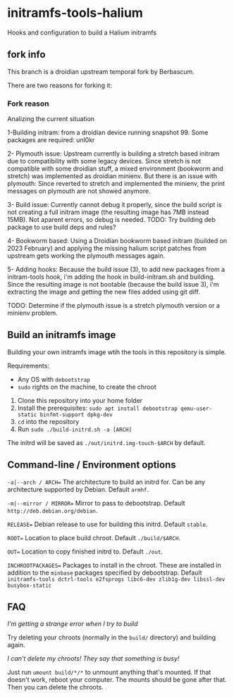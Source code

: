 # initramfs-tools-halium

Hooks and configuration to build a Halium initramfs

## fork info
This branch is a droidian upstream temporal fork by Berbascum.

There are two reasons for forking it:

### Fork reason
Analizing the current situation

1-Building initram: from a droidian device running snapshot 99.
Some packages are required: unl0kr

2- Plymouth issue: Upstream currently is building a stretch based initram due to compatibility with some legacy devices. Since stretch is not compatible with some droidian stuff, a mixed environment (bookworm and stretch) was implemented as droidian minienv.
But there is an issue with plymouth: Since reverted to stretch and implemented the minienv, the print messages on plymouth are not showed anymore.

3- Build issue: Currently cannot debug it properly, since the build script is not creating a full initram image (the resulting image has 7MB instead 15MB). Not aparent errors, so debug is needed.
TODO: Try building deb package to use build deps and rules?

4- Bookworm based: Using a Droidian bookworm based initram (builded on 2023 February) and applying the missing halium script patches from upstream gets working the plymouth messages again.

5- Adding hooks: Because the build issue (3), to add new packages from a initram-tools hook, i'm adding the hook in build-initram.sh and building. Since the resulting image is not bootable (because the build issue 3), i'm extracting the image and getting the new files added using git diff.

TODO: Determine if the plymouth issue is a stretch plymouth version or a minienv problem.

## Build an initramfs image

Building your own initramfs image wtih the tools in this repository is simple.

Requirements:

* Any OS with `debootstrap`
* `sudo` rights on the machine, to create the chroot

1. Clone this repository into your home folder
1. Install the prerequisites: `sudo apt install debootstrap qemu-user-static binfmt-support dpkg-dev`
1. `cd` into the repository
1. Run `sudo ./build-initrd.sh -a [ARCH]`

The initrd will be saved as `./out/initrd.img-touch-$ARCH` by default.

## Command-line / Environment options

`-a|--arch / ARCH=` The architecture to build an initrd for. Can be any architecture supported by Debian. Default `armhf`.

`-m|--mirror / MIRROR=` Mirror to pass to debootstrap. Default `http://deb.debian.org/debian`.

`RELEASE=` Debian release to use for building this initrd. Default `stable`.

`ROOT=` Location to place build chroot. Default `./build/$ARCH`.

`OUT=` Location to copy finished initrd to. Default `./out`.

`INCHROOTPACKAGES=` Packages to install in the chroot. These are installed in addition to the `minbase` packages specified by debootstrap. Default `initramfs-tools dctrl-tools e2fsprogs libc6-dev zlib1g-dev libssl-dev busybox-static`

## FAQ

*I'm getting a strange error when I try to build*

Try deleting your chroots (normally in the `build/` directory) and building again.

*I can't delete my chroots! They say that something is busy!*

Just run `umount build/*/*` to unmount anything that's mounted. If that doesn't work, reboot your computer. The mounts should be gone after that. Then you can delete the chroots.
